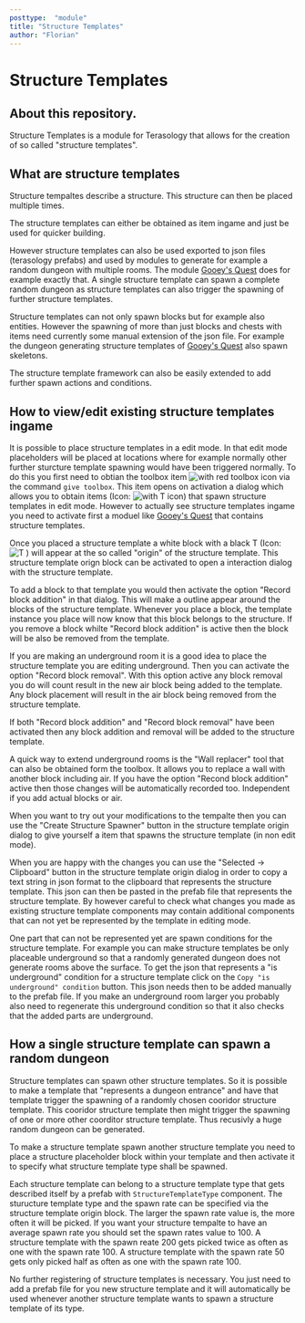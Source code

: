 ```yaml
---
posttype:  "module"  
title: "Structure Templates"
author: "Florian"
---
```

#  Structure Templates

## About this repository.

Structure Templates is a module for Terasology that allows for the creation of so called "structure templates".


## What are structure templates

Structure tempaltes describe a structure. This structure can then be placed multiple times.

The structure templates can either be obtained as item ingame and just be used for quicker building.

However structure templates can also be used exported to json files (terasology prefabs) and used by modules to generate for example a random dungeon with multiple rooms. The module [Gooey's Quest](https://github.com/Terasology/GooeysQuests) does for example exactly that. A single structure template can spawn a complete random dungeon as structure templates can also trigger the spawning of further structure templates.

Structure templates can not only spawn blocks but for example also entities. However the spawning of more than just blocks and chests with items need currently some manual extension of the json file. For example the dungeon generating structure templates of  [Gooey's Quest](https://github.com/Terasology/GooeysQuests) also spawn skeletons.

The structure template framework can also be easily extended to add further spawn actions and conditions.

## How to view/edit existing structure templates ingame

It is possible to place structure templates in a edit mode. In that edit mode placeholders will be placed at locations where for example normally other further sturcture template spawning would have been triggered normally. To do this you first need to obtian the toolbox item ![with red toolbox icon](assets/textures/Toolbox16x16.png) via the command `give toolbox`. This item opens on activation a dialog which allows you to obtain items (Icon: ![with T icon](assets/textures/StructureTemplateOrigin.png)) that spawn structure templates in edit mode. However to actually see structure templates ingame you need to activate first a moduel like [Gooey's Quest](https://github.com/Terasology/GooeysQuests) that contains structure templates. 

Once you placed a structure template a white block with a black T (Icon: ![T](assets/textures/StructureTemplateOrigin.png)
) will  appear at the so called "origin" of the structure template.
This structure template orign block can be activated to open a interaction dialog with the structure template.

To add a block to that template you would then activate the option "Record block addition" in that dialog. This will make a outline appear around the blocks of the structure template. Whenever you place a block, the template instance you place will now know that this block belongs to the structure. If you remove a block whilte "Record block addition" is active then the block will be also be removed from the template.

If you are making an underground room it is a good idea to place the structure template you are editing underground. Then you can activate the option "Record block removal". With this option active any block removal you do will count result in the new air block being added to the template. Any block placement will result in the air block being removed from the structure template.

If both "Record block addition" and "Record block removal" have been activated then any block addition and removal will be added to the structure template.

A quick way to extend underground rooms is the "Wall replacer" tool that can also be obtained form the toolbox. It allows you to replace a wall with another block including air. If you have the option "Recond block addition" active then those changes will be automatically recorded too. Independent if you add actual blocks or air.

When you want to try out your modifications to the tempalte then you can use the "Create Structure Spawner" button in the structure template origin dialog to give yourself a item that spawns the structure template (in non edit mode).

When you are happy with the changes you can use the "Selected -> Clipboard" button in the structure template origin dialog in order to copy a text string in json format to the clipboard that represents the structure template. This json can then be pasted in the prefab file that represents the structure template. By however careful to check what changes you made as existing structure template components may contain additional components that can not yet be represented by the template in editing mode.

One part that can not be represented yet are spawn conditions for the structure template. For example you can make structure templates be only placeable underground so that a randomly generated dungeon does not generate rooms above the surface. To get the json that represents a "is underground" condition for a structure template click on the `Copy "is underground" condition` button. This json needs then to be added manually to the prefab file. If you make an underground room larger you probably also need to regenerate this underground condition so that it also checks that the added parts are underground.


## How a single structure template can spawn a random dungeon

Structure templates can spawn other structure templates. So it is possible to make a template that "represents a dungeon entrance" and have that template trigger the spawning of a randomly chosen cooridor structure template. This cooridor structure template then might trigger the spawning of one or more other coorditor structure template. Thus recusivly a huge random dungeon can be generated.

To make a structure template spawn another structure template you need to place a structure placeholder block within your template and then activate it to specify what structure template type shall be spawned.

Each structure template can belong to a structure template type that gets described itself by a prefab with `StructureTemplateType` component. The sturucture template type and the spawn rate can be specified via the structure template origin block. The larger the spawn rate value is, the more often it will be picked. If you want your structure tempalte to have an average spawn rate you should set the spawn rates value to 100. A structure template with the spawn reate 200 gets picked twice as often as one with the spawn rate 100. A structure template with the spawn rate 50 gets only picked half as often as one with the spawn rate 100.

No further registering of structure templates is necessary. You just need to add a prefab file for you new structure template and it will automatically be used whenever another structure template wants to spawn a structure template of its type.
